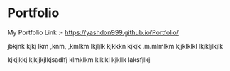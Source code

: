# Portfolio
My Portfolio Link :-
https://yashdon999.github.io/Portfolio/

jbkjnk
kjkj
lkm
,knm,
,kmlkm
lkjljlk
kjkkkn
kjkjk
.m.mlmlkm
kjjklklkl
lkjkljlkjlk

kjkjjkkj
kjkjjkjlkjsadlfj
klmklkm
klklkl
kjkllk
laksfjlkj

